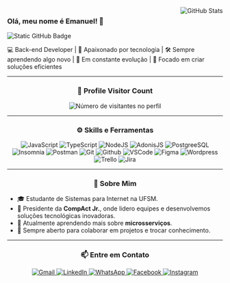 <img align="right" src="https://github-readme-stats.vercel.app/api?username=emanuelwp&show_icons=true&title_color=f8efd4&text_color=f8efd4&icon_color=f8efd4&bg_color=1A2026&cache_seconds=2300" alt="GitHub Stats">

### Olá, meu nome é Emanuel! 👋

<img src="https://img.shields.io/static/v1?label=Overview&message=Emanuel&color=f8efd4&style=for-the-badge&logo=GitHub" alt="Static GitHub Badge">

💻 Back-end Developer | 🚀 Apaixonado por tecnologia | 🛠️ Sempre aprendendo algo novo | 🌱 Em constante evolução | 🔧 Focado em criar soluções eficientes



---

<div align="center">
  <h3><b>📍 Profile Visitor Count</b></h3>
</div>

<p align="center">
  <img src="https://profile-counter.glitch.me/emanuelwp/count.svg" alt="Número de visitantes no perfil">
</p>

---


<div align="center">
  <h3><b>⚙️ Skills e Ferramentas</b></h3>
</div>

<p align="center">
  <img src="https://img.shields.io/badge/-JavaScript-333333?style=flat&logo=javascript" alt="JavaScript">
  <img src="https://img.shields.io/badge/-TypeScript-333333?style=flat&logo=typescript" alt="TypeScript">
  <img src="https://img.shields.io/badge/-NodeJS-333333?style=flat&logo=node.js" alt="NodeJS">
  <img src="https://img.shields.io/badge/-AdonisJS-333333?style=flat&logo=adonisjs" alt="AdonisJS">
  <img src="https://img.shields.io/badge/-PostgreSQL-333333?style=flat&logo=postgresql" alt="PostgreeSQL">
  <img src="https://img.shields.io/badge/-Insomnia-333333?style=flat&logo=insomnia" alt="Insomnia">
  <img src="https://img.shields.io/badge/-Postman-333333?style=flat&logo=postman" alt="Postman">
  <img src="https://img.shields.io/badge/-Git-333333?style=flat&logo=git" alt="Git">
  <img src="https://img.shields.io/badge/-GitHub-333333?style=flat&logo=github" alt="Github">
  <img src="https://img.shields.io/badge/-VSCode-333333?style=flat&logo=visual-studio-code" alt="VSCode">
  <img src="https://img.shields.io/badge/-Figma-333333?style=flat&logo=figma" alt="Figma">
  <img src="https://img.shields.io/badge/-WordPress-333333?style=flat&logo=wordpress" alt="Wordpress">
  <img src="https://img.shields.io/badge/-Trello-333333?style=flat&logo=trello" alt="Trello">
  <img src="https://img.shields.io/badge/-Jira-333333?style=flat&logo=jira" alt="Jira">
</p>

---

<div align="center">
  <h3><b>🚀 Sobre Mim</b></h3>
</div>

- 🎓 Estudante de Sistemas para Internet na UFSM.
- 💼 Presidente da **CompAct Jr.**, onde lidero equipes e desenvolvemos soluções tecnológicas inovadoras.
- 🌱 Atualmente aprendendo mais sobre **microsserviços**.
- 👯 Sempre aberto para colaborar em projetos e trocar conhecimento.

---


<div align="center">
  <h3><b>📫 Entre em Contato</b></h3>
</div>

<p align="center">
  <a href="mailto:emanuelwp0@gmail.com" title="Gmail" target="_blank">
    <img src="https://img.shields.io/badge/-Gmail-FF0000?style=flat-square&labelColor=FF0000&logo=gmail&logoColor=white" alt="Gmail"/>
  </a>
  <a href="https://www.linkedin.com/in/emanuelwagnerpereira/" title="LinkedIn" target="_blank">
    <img src="https://img.shields.io/badge/-Linkedin-0e76a8?style=flat-square&logo=Linkedin&logoColor=white" alt="LinkedIn"/>
  </a>
  <a href="https://wa.me/5555991061980?text=Olá%2C%20vim%20pelo%20GitHub!" title="WhatsApp" target="_blank">
    <img src="https://img.shields.io/badge/-WhatsApp-25d366?style=flat-square&labelColor=25d366&logo=whatsapp&logoColor=white" alt="WhatsApp"/>
  </a>
  <a href="https://www.facebook.com/emanuel.wagnerpereira.5/" title="Facebook" target="_blank">
    <img src="https://img.shields.io/badge/-Facebook-3b5998?style=flat-square&labelColor=3b5998&logo=facebook&logoColor=white" alt="Facebook"/>
  </a>
  <a href="https://www.instagram.com/emanuel_wp_/" title="Instagram" target="_blank">
    <img src="https://img.shields.io/badge/-Instagram-DF0174?style=flat-square&labelColor=DF0174&logo=instagram&logoColor=white" alt="Instagram"/>
  </a>
</p>




